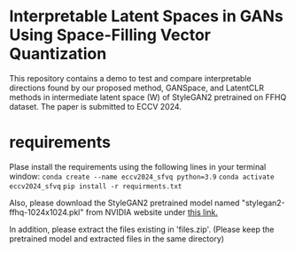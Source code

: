 # Interpretable Latent Spaces in GANs Using Space-Filling Vector Quantization

This repository contains a demo to test and compare interpretable directions found by our proposed method, GANSpace, and LatentCLR methods in intermediate latent space (W) of StyleGAN2 pretrained on FFHQ dataset. The paper is submitted to ECCV 2024.

# requirements
Plase install the requirements using the following lines in your terminal window:
`conda create --name eccv2024_sfvq python=3.9`
`conda activate eccv2024_sfvq`
`pip install -r requirments.txt`

Also, please download the StyleGAN2 pretrained model named "stylegan2-ffhq-1024x1024.pkl" from NVIDIA website under [this link.](https://catalog.ngc.nvidia.com/orgs/nvidia/teams/research/models/stylegan2/files)

In addition, please extract the files existing in 'files.zip'. (Please keep the pretrained model and extracted files in the same directory)
